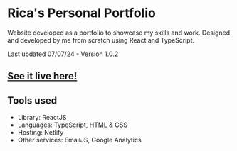 # Rica's Personal Portfolio

Website developed as a portfolio to showcase my skills and work. Designed and developed by me from scratch using React and TypeScript.

Last updated 07/07/24 - Version 1.0.2

## [See it live here!](https://ricamaeaverion.netlify.app/)

## Tools used

- Library: ReactJS
- Languages: TypeScript, HTML & CSS
- Hosting: Netlify
- Other services: EmailJS, Google Analytics
